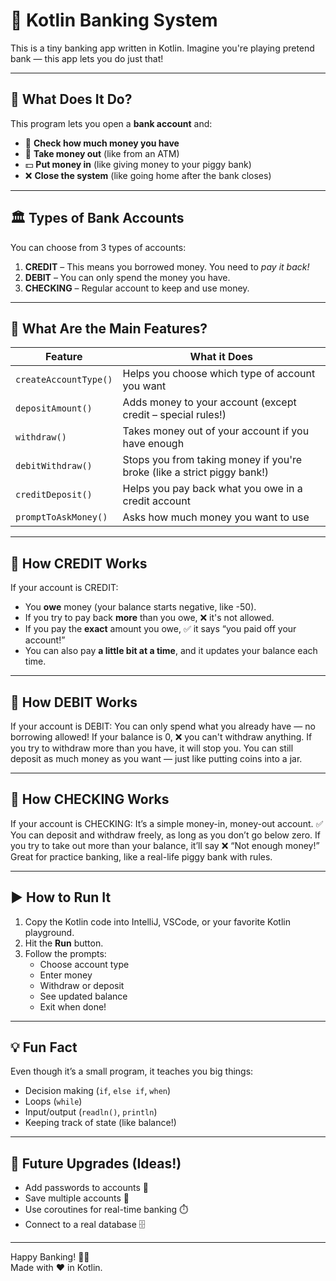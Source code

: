 # 🏦 Kotlin Banking System
This is a tiny banking app written in Kotlin. Imagine you're playing pretend bank — this app lets you do just that!

---

## 🧠 What Does It Do?

This program lets you open a **bank account** and:
- 🏦 **Check how much money you have**
- 💸 **Take money out** (like from an ATM)
- 💵 **Put money in** (like giving money to your piggy bank)
- ❌ **Close the system** (like going home after the bank closes)

---

## 🏛️ Types of Bank Accounts

You can choose from 3 types of accounts:
1. **CREDIT** – This means you borrowed money. You need to *pay it back!*
2. **DEBIT** – You can only spend the money you have.
3. **CHECKING** – Regular account to keep and use money.

---

## 💼 What Are the Main Features?

| Feature          | What it Does                                                                 |
|------------------|------------------------------------------------------------------------------|
| `createAccountType()` | Helps you choose which type of account you want                         |
| `depositAmount()`     | Adds money to your account (except credit – special rules!)             |
| `withdraw()`          | Takes money out of your account if you have enough                      |
| `debitWithdraw()`     | Stops you from taking money if you're broke (like a strict piggy bank!) |
| `creditDeposit()`     | Helps you pay back what you owe in a credit account                     |
| `promptToAskMoney()`  | Asks how much money you want to use                                     |

---

## 🧮 How CREDIT Works

If your account is CREDIT:
- You **owe** money (your balance starts negative, like -50).
- If you try to pay back **more** than you owe, ❌ it's not allowed.
- If you pay the **exact** amount you owe, ✅ it says “you paid off your account!”
- You can also pay **a little bit at a time**, and it updates your balance each time.

---

## 🧮 How DEBIT Works

If your account is DEBIT:
You can only spend what you already have — no borrowing allowed!
If your balance is 0, ❌ you can't withdraw anything.
If you try to withdraw more than you have, it will stop you.
You can still deposit as much money as you want — just like putting coins into a jar.

---

## 🧮 How CHECKING Works

If your account is CHECKING:
It’s a simple money-in, money-out account.
✅ You can deposit and withdraw freely, as long as you don’t go below zero.
If you try to take out more than your balance, it’ll say ❌ “Not enough money!”
Great for practice banking, like a real-life piggy bank with rules.

---

## ▶️ How to Run It

1. Copy the Kotlin code into IntelliJ, VSCode, or your favorite Kotlin playground.
2. Hit the **Run** button.
3. Follow the prompts:
   - Choose account type
   - Enter money
   - Withdraw or deposit
   - See updated balance
   - Exit when done!

---

## 💡 Fun Fact

Even though it’s a small program, it teaches you big things:
- Decision making (`if`, `else if`, `when`)
- Loops (`while`)
- Input/output (`readln()`, `println`)
- Keeping track of state (like balance!)

---

## 🧵 Future Upgrades (Ideas!)
- Add passwords to accounts 🔐
- Save multiple accounts 🧾
- Use coroutines for real-time banking ⏱️
- Connect to a real database 🗄️

---

Happy Banking! 🏦✨  
Made with ❤️ in Kotlin.

